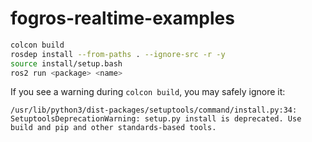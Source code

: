 # fogros-realtime-examples


```bash
colcon build
rosdep install --from-paths . --ignore-src -r -y
source install/setup.bash
ros2 run <package> <name>
```

If you see a warning during `colcon build`, you may safely ignore it:
```
/usr/lib/python3/dist-packages/setuptools/command/install.py:34: SetuptoolsDeprecationWarning: setup.py install is deprecated. Use build and pip and other standards-based tools.
```

